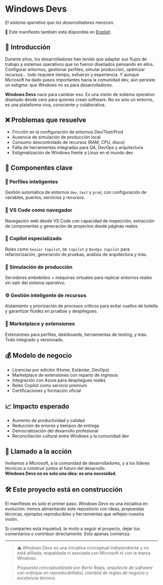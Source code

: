 # Windows Devs  
*El sistema operativo que los desarrolladores merecen.*

📄 Este manifiesto también está disponible en [English](README.en.md)

## 🧭 Introducción

Durante años, los desarrolladores han tenido que adaptar sus flujos de trabajo a sistemas operativos que no fueron diseñados pensando en ellos. Configurar entornos, gestionar perfiles, simular producción, optimizar recursos… todo requiere tiempo, esfuerzo y experiencia. Y aunque Microsoft ha dado pasos importantes hacia la comunidad dev, aún persiste un estigma: que Windows no es para desarrolladores.

**Windows Devs** nace para cambiar eso. Es una visión de sistema operativo diseñado desde cero para quienes crean software. No es solo un entorno, es una plataforma viva, consciente y colaborativa.

## ❌ Problemas que resuelve

- Fricción en la configuración de entornos Dev/Test/Prod
- Ausencia de simulación de producción local
- Consumo descontrolado de recursos (RAM, CPU, disco)
- Falta de herramientas integradas para QA, DevOps y arquitectura
- Estigmatización de Windows frente a Linux en el mundo dev

## 🧩 Componentes clave

### 🔧 Perfiles inteligentes
Gestión automática de entornos `dev`, `test` y `prod`, con configuración de variables, puertos, servicios y recursos.

### 🧭 VS Code como navegador
Navegación web desde VS Code con capacidad de inspección, extracción de componentes y generación de proyectos desde páginas reales.

### 🧠 Copilot especializado
Roles como `Senior Copilot`, `QA Copilot` y `DevOps Copilot` para refactorización, generación de pruebas, análisis de arquitectura y más.

### 🧪 Simulación de producción
Servidores embebidos + máquinas virtuales para replicar entornos reales sin salir del sistema operativo.

### ⚙️ Gestión inteligente de recursos
Aislamiento y priorización de procesos críticos para evitar cuellos de botella y garantizar fluidez en pruebas y despliegues.

### 🛒 Marketplace y extensiones
Extensiones para perfiles, dashboards, herramientas de testing, y más. Todo integrado y versionado.

## 💰 Modelo de negocio

- Licencias por edición (Home, Estándar, DevOps)
- Marketplace de extensiones con reparto de ingresos
- Integración con Azure para despliegues reales
- Roles Copilot como servicio premium
- Certificaciones y formación oficial

## 📈 Impacto esperado

- Aumento de productividad y calidad
- Reducción de errores y tiempos de entrega
- Democratización del desarrollo profesional
- Reconciliación cultural entre Windows y la comunidad dev

## 🤝 Llamado a la acción

Invitamos a Microsoft, a la comunidad de desarrolladores, y a los líderes técnicos a construir juntos el futuro del desarrollo.  
**Windows Devs no es solo una idea: es una necesidad.**

## 🛠️ **Este proyecto está en construcción**

El manifiesto es solo el primer paso. *Windows Devs* es una iniciativa en evolución: iremos alimentando este repositorio con ideas, propuestas técnicas, ejemplos reproducibles y herramientas que reflejen nuestra visión.

Si compartes esta inquietud, te invito a seguir el proyecto, dejar tus comentarios o contribuir directamente. Esto apenas comienza.

---

> ⚠️ *Windows Devs* es una iniciativa conceptual independiente y no está afiliada, respaldada ni asociada con Microsoft ni con la marca Windows.

> *Propuesta conceptualizada por Berto Rojas, arquitecto de software con enfoque en reproducibilidad, claridad de reglas de negocio y excelencia técnica.*
